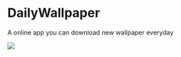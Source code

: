 # DailyWallpaper
A online app you can download new wallpaper everyday

![](https://raw.githubusercontent.com/AVATAR2222/DailyWallpaper/main/daily_wallpaper.gif)
